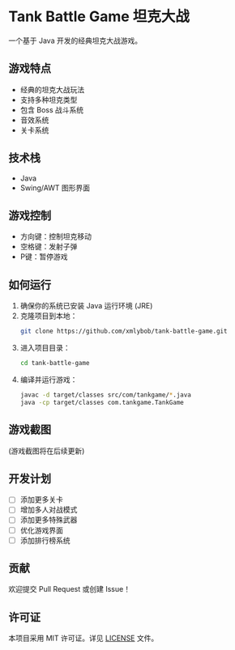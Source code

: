 # Tank Battle Game 坦克大战

一个基于 Java 开发的经典坦克大战游戏。

## 游戏特点

- 经典的坦克大战玩法
- 支持多种坦克类型
- 包含 Boss 战斗系统
- 音效系统
- 关卡系统

## 技术栈

- Java
- Swing/AWT 图形界面

## 游戏控制

- 方向键：控制坦克移动
- 空格键：发射子弹
- P键：暂停游戏

## 如何运行

1. 确保你的系统已安装 Java 运行环境 (JRE)
2. 克隆项目到本地：
   ```bash
   git clone https://github.com/xmlybob/tank-battle-game.git
   ```
3. 进入项目目录：
   ```bash
   cd tank-battle-game
   ```
4. 编译并运行游戏：
   ```bash
   javac -d target/classes src/com/tankgame/*.java
   java -cp target/classes com.tankgame.TankGame
   ```

## 游戏截图

(游戏截图将在后续更新)

## 开发计划

- [ ] 添加更多关卡
- [ ] 增加多人对战模式
- [ ] 添加更多特殊武器
- [ ] 优化游戏界面
- [ ] 添加排行榜系统

## 贡献

欢迎提交 Pull Request 或创建 Issue！

## 许可证

本项目采用 MIT 许可证。详见 [LICENSE](LICENSE) 文件。 